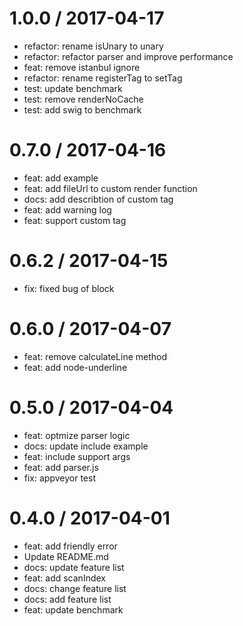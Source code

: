 
1.0.0 / 2017-04-17
==================

  * refactor: rename isUnary to unary
  * refactor: refactor parser and improve performance
  * feat: remove istanbul ignore
  * refactor: rename registerTag to setTag
  * test: update benchmark
  * test: remove renderNoCache
  * test: add swig to benchmark

0.7.0 / 2017-04-16
==================

  * feat: add example
  * feat: add fileUrl to custom render function
  * docs: add describtion of custom tag
  * feat: add warning log
  * feat: support custom tag

0.6.2 / 2017-04-15
==================

  * fix: fixed bug of block

0.6.0 / 2017-04-07
==================

  * feat: remove calculateLine method
  * feat: add node-underline

0.5.0 / 2017-04-04
==================

  * feat: optmize parser logic
  * docs: update include example
  * feat: include support args
  * feat: add parser.js
  * fix: appveyor test

0.4.0 / 2017-04-01
==================

  * feat: add friendly error
  * Update README.md
  * docs: update feature list
  * feat: add scanIndex
  * docs: change feature list
  * docs: add feature list
  * feat: update benchmark
